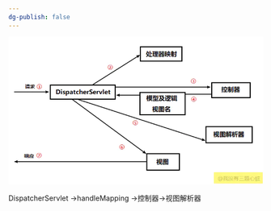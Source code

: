 ```yaml
---
dg-publish: false
---
```

![](Pasted%20image%2020230301153532.png)

 DispatcherServlet ->handleMapping ->控制器->视图解析器
